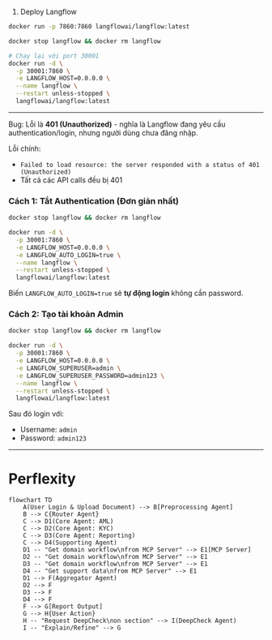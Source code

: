 1. Deploy Langflow 
```bash
docker run -p 7860:7860 langflowai/langflow:latest

docker stop langflow && docker rm langflow

# Chạy lại với port 30001
docker run -d \
  -p 30001:7860 \
  -e LANGFLOW_HOST=0.0.0.0 \
  --name langflow \
  --restart unless-stopped \
  langflowai/langflow:latest
```

---
Bug: Lỗi là **401 (Unauthorized)** - nghĩa là Langflow đang yêu cầu authentication/login, nhưng người dùng chưa đăng nhập.

Lỗi chính:
- `Failed to load resource: the server responded with a status of 401 (Unauthorized)`
- Tất cả các API calls đều bị 401

### **Cách 1: Tắt Authentication (Đơn giản nhất)**

```bash
docker stop langflow && docker rm langflow

docker run -d \
  -p 30001:7860 \
  -e LANGFLOW_HOST=0.0.0.0 \
  -e LANGFLOW_AUTO_LOGIN=true \
  --name langflow \
  --restart unless-stopped \
  langflowai/langflow:latest
```

Biến `LANGFLOW_AUTO_LOGIN=true` sẽ **tự động login** không cần password.

### **Cách 2: Tạo tài khoản Admin**

```bash
docker stop langflow && docker rm langflow

docker run -d \
  -p 30001:7860 \
  -e LANGFLOW_HOST=0.0.0.0 \
  -e LANGFLOW_SUPERUSER=admin \
  -e LANGFLOW_SUPERUSER_PASSWORD=admin123 \
  --name langflow \
  --restart unless-stopped \
  langflowai/langflow:latest
```

Sau đó login với:

- Username: `admin`
- Password: `admin123`

---
# Perflexity 

```mermaid
flowchart TD
    A(User Login & Upload Document) --> B[Preprocessing Agent]
    B --> C{Router Agent}
    C --> D1(Core Agent: AML)
    C --> D2(Core Agent: KYC)
    C --> D3(Core Agent: Reporting)
    C --> D4(Supporting Agent)
    D1 -- "Get domain workflow\nfrom MCP Server" --> E1[MCP Server]
    D2 -- "Get domain workflow\nfrom MCP Server" --> E1
    D3 -- "Get domain workflow\nfrom MCP Server" --> E1
    D4 -- "Get support data\nfrom MCP Server" --> E1
    D1 --> F(Aggregator Agent)
    D2 --> F
    D3 --> F
    D4 --> F
    F --> G[Report Output]
    G --> H{User Action}
    H -- "Request DeepCheck\non section" --> I(DeepCheck Agent)
    I -- "Explain/Refine" --> G

```
